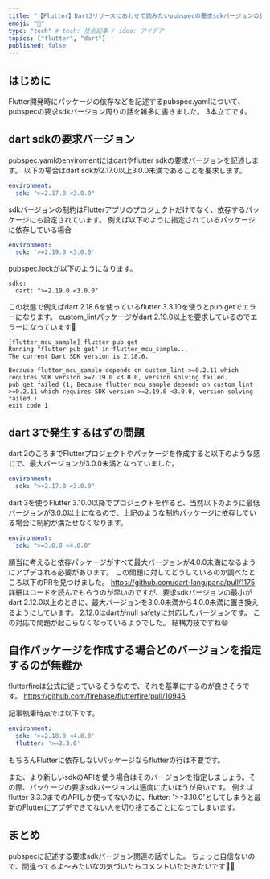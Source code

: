 ```yaml
---
title: "【Flutter】Dart3リリースにあわせて読みたいpubspecの要求sdkバージョンの話"
emoji: "🐙"
type: "tech" # tech: 技術記事 / idea: アイデア
topics: ["flutter", "dart"]
published: false
---
```

## はじめに
Flutter開発時にパッケージの依存などを記述するpubspec.yamlについて、pubspecの要求sdkバージョン周りの話を雑多に書きました。
3本立てです。

## dart sdkの要求バージョン
pubspec.yamlのenviromentにはdartやflutter sdkの要求バージョンを記述します。
以下の場合はdart sdkが2.17.0以上3.0.0未満であることを要求します。
```yaml:pubspec.yaml
environment:
  sdk: ">=2.17.0 <3.0.0"
```

sdkバージョンの制約はFlutterアプリのプロジェクトだけでなく、依存するパッケージにも設定されています。
例えば以下のように指定されているパッケージに依存している場合
```yaml:pubspec.yaml
environment:
  sdk: '>=2.19.0 <3.0.0'
```
pubspec.lockが以下のようになります。
```pubspec.lock
sdks:
  dart: ">=2.19.0 <3.0.0"
```
この状態で例えばdart 2.18.6を使っているflutter 3.3.10を使うとpub getでエラーになります。
custom_lintパッケージがdart 2.19.0以上を要求しているのでエラーになっています👀
```
[flutter_mcu_sample] flutter pub get
Running "flutter pub get" in flutter_mcu_sample...              
The current Dart SDK version is 2.18.6.

Because flutter_mcu_sample depends on custom_lint >=0.2.11 which requires SDK version >=2.19.0 <3.0.0, version solving failed.
pub get failed (1; Because flutter_mcu_sample depends on custom_lint >=0.2.11 which requires SDK version >=2.19.0 <3.0.0, version solving failed.)
exit code 1
```

## dart 3で発生するはずの問題
dart 2のころまでFlutterプロジェクトやパッケージを作成すると以下のような感じで、最大バージョンが3.0.0未満となっていました。

```yaml:pubspec.yaml
environment:
  sdk: ">=2.17.0 <3.0.0"
```

dart 3を使うFlutter 3.10.0以降でプロジェクトを作ると、当然以下のように最低バージョンが3.0.0以上になるので、上記のような制約パッケージに依存している場合に制約が満たせなくなります。
```yaml:pubspec.yaml
environment:
  sdk: ">=3.0.0 <4.0.0"
```

順当に考えると依存パッケージがすべて最大バージョンが4.0.0未満になるようにアプデされる必要があります。
この問題に対してどうしているのか調べたところ以下のPRを見つけました。
https://github.com/dart-lang/pana/pull/1175
詳細はコードを読んでもらうのが早いのですが、要求sdkバージョンの最小がdart 2.12.0以上のときに、最大バージョンを3.0.0未満から4.0.0未満に置き換えるようにしています。
2.12.0はdartがnull safetyに対応したバージョンです。
この対応で問題が起こらなくなっているようでした。
結構力技ですね😄

## 自作パッケージを作成する場合どのバージョンを指定するのが無難か
flutterfireは公式に従っているそうなので、それを基準にするのが良さそうです。
https://github.com/firebase/flutterfire/pull/10946

記事執筆時点では以下です。
```yaml:pubspec.yaml
environment:
  sdk: '>=2.18.0 <4.0.0'
  flutter: '>=3.3.0'
```
もちろんFlutterに依存しないパッケージならflutterの行は不要です。

また、より新しいsdkのAPIを使う場合はそのバージョンを指定しましょう。その際、パッケージの要求sdkバージョンは適度に広いほうが良いです。
例えばflutter 3.3.0までのAPIしか使ってないのに、flutter: '>=3.10.0'としてしまうと最新のFlutterにアプデできてない人を切り捨てることになってしまいます。

## まとめ
pubspecに記述する要求sdkバージョン関連の話でした。
ちょっと自信ないので、間違ってるよ〜みたいなの気づいたらコメントいただきたいです🙇‍♂️